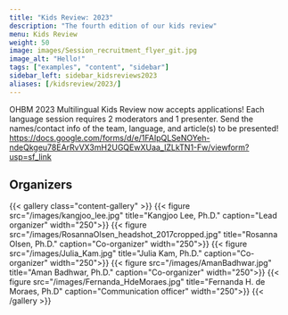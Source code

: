 ```yaml
---
title: "Kids Review: 2023"
description: "The fourth edition of our kids review"
menu: Kids Review
weight: 50
image: images/Session_recruitment_flyer_git.jpg
image_alt: "Hello!"
tags: ["examples", "content", "sidebar"]
sidebar_left: sidebar_kidsreviews2023
aliases: [/kidsreview/2023/]
---
```


OHBM 2023 Multilingual Kids Review now accepts applications! Each language session requires 2 moderators and 1 presenter. Send the names/contact info of the team, language, and article(s) to be presented! https://docs.google.com/forms/d/e/1FAIpQLSeNOYeh-ndeQkgeu78EArRvVX3mH2UGQEwXUaa_IZLkTN1-Fw/viewform?usp=sf_link

## Organizers

{{< gallery class="content-gallery" >}}
  {{< figure src="/images/kangjoo_lee.jpg" title="Kangjoo Lee, Ph.D." caption="Lead organizer" width="250">}}
  {{< figure src="/images/RosannaOlsen_headshot_2017cropped.jpg" title="Rosanna Olsen, Ph.D." caption="Co-organizer" width="250">}}
  {{< figure src="/images/Julia_Kam.jpg" title="Julia Kam, Ph.D." caption="Co-organizer" width="250">}}
  {{< figure src="/images/AmanBadhwar.jpg" title="Aman Badhwar, Ph.D." caption="Co-organizer" width="250">}}
  {{< figure src="/images/Fernanda_HdeMoraes.jpg" title="Fernanda H. de Moraes, Ph.D" caption="Communication officer" width="250">}}
{{< /gallery >}}